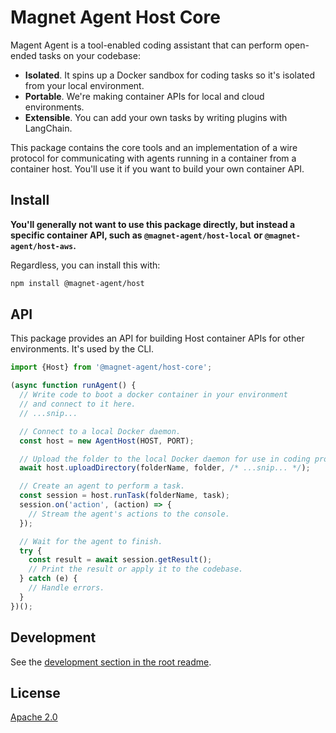 # Magnet Agent Host Core

Magent Agent is a tool-enabled coding assistant that can perform open-ended tasks on your codebase:

- **Isolated**. It spins up a Docker sandbox for coding tasks so it's isolated from your local environment.
- **Portable**. We're making container APIs for local and cloud environments.
- **Extensible**. You can add your own tasks by writing plugins with LangChain.

This package contains the core tools and an implementation of a wire protocol for communicating with agents running in a container from a container host. You'll use it if you want to build your own container API.
## Install

**You'll generally not want to use this package directly, but instead a specific container API, such as `@magnet-agent/host-local` or `@magnet-agent/host-aws`.**

Regardless, you can install this with:

```bash
npm install @magnet-agent/host
```
## API

This package provides an API for building Host container APIs for other environments. It's used by the CLI.

```ts
import {Host} from '@magnet-agent/host-core';

(async function runAgent() {
  // Write code to boot a docker container in your environment
  // and connect to it here.
  // ...snip...

  // Connect to a local Docker daemon.
  const host = new AgentHost(HOST, PORT);

  // Upload the folder to the local Docker daemon for use in coding projects by agents.
  await host.uploadDirectory(folderName, folder, /* ...snip... */);

  // Create an agent to perform a task.
  const session = host.runTask(folderName, task);
  session.on('action', (action) => {
    // Stream the agent's actions to the console.
  });

  // Wait for the agent to finish.
  try {
    const result = await session.getResult();
    // Print the result or apply it to the codebase.
  } catch (e) {
    // Handle errors.
  }
})();
```

## Development

See the [development section in the root readme](../../README.md).

## License

[Apache 2.0](./LICENSE)
